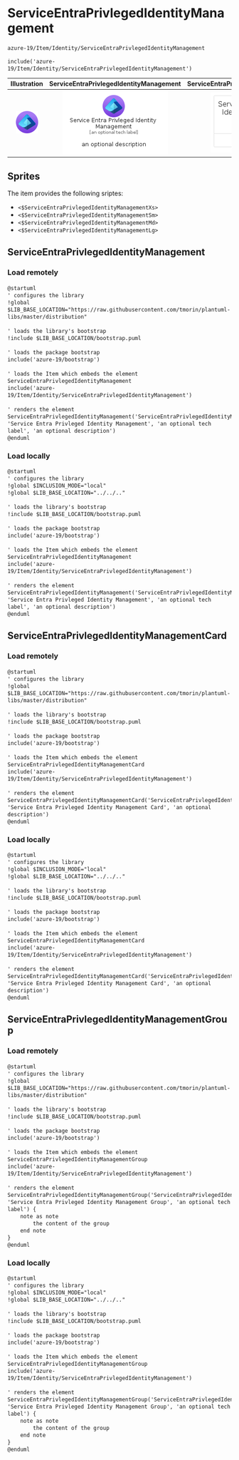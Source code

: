 # ServiceEntraPrivlegedIdentityManagement


```text
azure-19/Item/Identity/ServiceEntraPrivlegedIdentityManagement
```

```text
include('azure-19/Item/Identity/ServiceEntraPrivlegedIdentityManagement')
```



| Illustration | ServiceEntraPrivlegedIdentityManagement | ServiceEntraPrivlegedIdentityManagementCard | ServiceEntraPrivlegedIdentityManagementGroup |
| :---: | :---: | :---: | :---: |
| ![illustration for Illustration](../../../azure-19/Item/Identity/ServiceEntraPrivlegedIdentityManagement.png) | ![illustration for ServiceEntraPrivlegedIdentityManagement](../../../azure-19/Item/Identity/ServiceEntraPrivlegedIdentityManagement.Local.png) | ![illustration for ServiceEntraPrivlegedIdentityManagementCard](../../../azure-19/Item/Identity/ServiceEntraPrivlegedIdentityManagementCard.Local.png) | ![illustration for ServiceEntraPrivlegedIdentityManagementGroup](../../../azure-19/Item/Identity/ServiceEntraPrivlegedIdentityManagementGroup.Local.png) |



## Sprites
The item provides the following sriptes:

- `<$ServiceEntraPrivlegedIdentityManagementXs>`
- `<$ServiceEntraPrivlegedIdentityManagementSm>`
- `<$ServiceEntraPrivlegedIdentityManagementMd>`
- `<$ServiceEntraPrivlegedIdentityManagementLg>`





## ServiceEntraPrivlegedIdentityManagement

### Load remotely
```plantuml
@startuml
' configures the library
!global $LIB_BASE_LOCATION="https://raw.githubusercontent.com/tmorin/plantuml-libs/master/distribution"

' loads the library's bootstrap
!include $LIB_BASE_LOCATION/bootstrap.puml

' loads the package bootstrap
include('azure-19/bootstrap')

' loads the Item which embeds the element ServiceEntraPrivlegedIdentityManagement
include('azure-19/Item/Identity/ServiceEntraPrivlegedIdentityManagement')

' renders the element
ServiceEntraPrivlegedIdentityManagement('ServiceEntraPrivlegedIdentityManagement', 'Service Entra Privleged Identity Management', 'an optional tech label', 'an optional description')
@enduml
```

### Load locally
```plantuml
@startuml
' configures the library
!global $INCLUSION_MODE="local"
!global $LIB_BASE_LOCATION="../../.."

' loads the library's bootstrap
!include $LIB_BASE_LOCATION/bootstrap.puml

' loads the package bootstrap
include('azure-19/bootstrap')

' loads the Item which embeds the element ServiceEntraPrivlegedIdentityManagement
include('azure-19/Item/Identity/ServiceEntraPrivlegedIdentityManagement')

' renders the element
ServiceEntraPrivlegedIdentityManagement('ServiceEntraPrivlegedIdentityManagement', 'Service Entra Privleged Identity Management', 'an optional tech label', 'an optional description')
@enduml
```

## ServiceEntraPrivlegedIdentityManagementCard

### Load remotely
```plantuml
@startuml
' configures the library
!global $LIB_BASE_LOCATION="https://raw.githubusercontent.com/tmorin/plantuml-libs/master/distribution"

' loads the library's bootstrap
!include $LIB_BASE_LOCATION/bootstrap.puml

' loads the package bootstrap
include('azure-19/bootstrap')

' loads the Item which embeds the element ServiceEntraPrivlegedIdentityManagementCard
include('azure-19/Item/Identity/ServiceEntraPrivlegedIdentityManagement')

' renders the element
ServiceEntraPrivlegedIdentityManagementCard('ServiceEntraPrivlegedIdentityManagementCard', 'Service Entra Privleged Identity Management Card', 'an optional description')
@enduml
```

### Load locally
```plantuml
@startuml
' configures the library
!global $INCLUSION_MODE="local"
!global $LIB_BASE_LOCATION="../../.."

' loads the library's bootstrap
!include $LIB_BASE_LOCATION/bootstrap.puml

' loads the package bootstrap
include('azure-19/bootstrap')

' loads the Item which embeds the element ServiceEntraPrivlegedIdentityManagementCard
include('azure-19/Item/Identity/ServiceEntraPrivlegedIdentityManagement')

' renders the element
ServiceEntraPrivlegedIdentityManagementCard('ServiceEntraPrivlegedIdentityManagementCard', 'Service Entra Privleged Identity Management Card', 'an optional description')
@enduml
```

## ServiceEntraPrivlegedIdentityManagementGroup

### Load remotely
```plantuml
@startuml
' configures the library
!global $LIB_BASE_LOCATION="https://raw.githubusercontent.com/tmorin/plantuml-libs/master/distribution"

' loads the library's bootstrap
!include $LIB_BASE_LOCATION/bootstrap.puml

' loads the package bootstrap
include('azure-19/bootstrap')

' loads the Item which embeds the element ServiceEntraPrivlegedIdentityManagementGroup
include('azure-19/Item/Identity/ServiceEntraPrivlegedIdentityManagement')

' renders the element
ServiceEntraPrivlegedIdentityManagementGroup('ServiceEntraPrivlegedIdentityManagementGroup', 'Service Entra Privleged Identity Management Group', 'an optional tech label') {
    note as note
        the content of the group
    end note
}
@enduml
```

### Load locally
```plantuml
@startuml
' configures the library
!global $INCLUSION_MODE="local"
!global $LIB_BASE_LOCATION="../../.."

' loads the library's bootstrap
!include $LIB_BASE_LOCATION/bootstrap.puml

' loads the package bootstrap
include('azure-19/bootstrap')

' loads the Item which embeds the element ServiceEntraPrivlegedIdentityManagementGroup
include('azure-19/Item/Identity/ServiceEntraPrivlegedIdentityManagement')

' renders the element
ServiceEntraPrivlegedIdentityManagementGroup('ServiceEntraPrivlegedIdentityManagementGroup', 'Service Entra Privleged Identity Management Group', 'an optional tech label') {
    note as note
        the content of the group
    end note
}
@enduml
```

